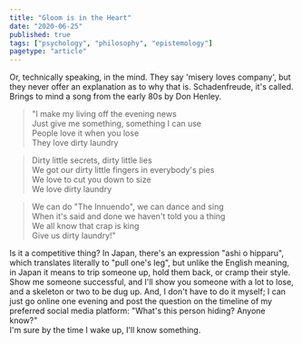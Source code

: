 ```yaml
---
title: "Gloom is in the Heart"
date: "2020-06-25"
published: true
tags: ["psychology", "philosophy", "epistemology"]
pagetype: "article"
---
```


Or, technically speaking, in the mind. They say 'misery loves company', but they never offer an explanation as to why that is. Schadenfreude, it's called. Brings to mind a song from the early 80s by Don Henley.

>"I make my living off the evening news<br>
>Just give me something, something I can use<br>
>People love it when you lose<br>
>They love dirty laundry<br>

>Dirty little secrets, dirty little lies<br>
>We got our dirty little fingers in everybody's pies<br>
>We love to cut you down to size<br>
>We love dirty laundry<br>

>We can do "The Innuendo", we can dance and sing<br>
>When it's said and done we haven't told you a thing<br>
>We all know that crap is king<br>
>Give us dirty laundry!"<br>

Is it a competitive thing? In Japan, there's an expression "ashi o hipparu", which translates literally to "pull one's leg", but unlike the English meaning, in Japan it means to trip someone up, hold them back, or cramp their style. Show me someone successful, and I'll show you someone with a lot to lose, and a skeleton or two to be dug up. And, I don't have to do it myself; I can just go online one evening and post the question on the timeline of my preferred social media platform: "What's this person hiding? Anyone know?"<br>
I'm sure by the time I wake up, I'll know something. 

